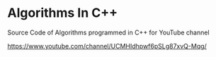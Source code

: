 # Algorithms In C++
Source Code of Algorithms programmed in C++ for YouTube channel

https://www.youtube.com/channel/UCMHIdhpwf6pSLg87xvQ-Mqg/
